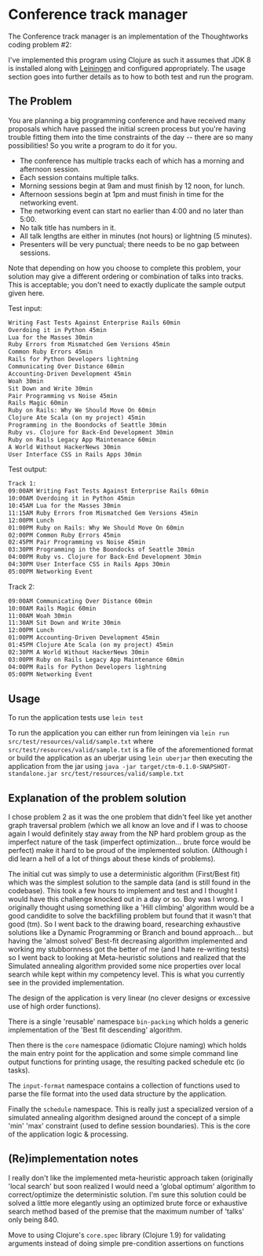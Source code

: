 # Conference track manager

The Conference track manager is an implementation of the Thoughtworks coding
problem #2:

I've implemented this program using Clojure as such it assumes that JDK 8 is
installed along with [Leiningen](https://leiningen.org/) and configured
appropriately. The usage section goes into further details as to how to both
test and run the program.

## The Problem

You are planning a big programming conference and have received many proposals
which have passed the initial screen process but you're having trouble fitting
them into the time constraints of the day -- there are so many possibilities!
So you write a program to do it for you.

- The conference has multiple tracks each of which has a morning and afternoon
  session.
- Each session contains multiple talks.
- Morning sessions begin at 9am and must finish by 12 noon, for lunch.
- Afternoon sessions begin at 1pm and must finish in time for the networking
  event.
- The networking event can start no earlier than 4:00 and no later than 5:00.
- No talk title has numbers in it.
- All talk lengths are either in minutes (not hours) or lightning (5 minutes).
- Presenters will be very punctual; there needs to be no gap between sessions.
 
Note that depending on how you choose to complete this problem, your solution
may give a different ordering or combination of talks into tracks. This is
acceptable; you don't need to exactly duplicate the sample output given here.
 
Test input:
```txt
Writing Fast Tests Against Enterprise Rails 60min
Overdoing it in Python 45min
Lua for the Masses 30min
Ruby Errors from Mismatched Gem Versions 45min
Common Ruby Errors 45min
Rails for Python Developers lightning
Communicating Over Distance 60min
Accounting-Driven Development 45min
Woah 30min
Sit Down and Write 30min
Pair Programming vs Noise 45min
Rails Magic 60min
Ruby on Rails: Why We Should Move On 60min
Clojure Ate Scala (on my project) 45min
Programming in the Boondocks of Seattle 30min
Ruby vs. Clojure for Back-End Development 30min
Ruby on Rails Legacy App Maintenance 60min
A World Without HackerNews 30min
User Interface CSS in Rails Apps 30min
```
 
Test output: 
```txt
Track 1:
09:00AM Writing Fast Tests Against Enterprise Rails 60min
10:00AM Overdoing it in Python 45min
10:45AM Lua for the Masses 30min
11:15AM Ruby Errors from Mismatched Gem Versions 45min
12:00PM Lunch
01:00PM Ruby on Rails: Why We Should Move On 60min
02:00PM Common Ruby Errors 45min
02:45PM Pair Programming vs Noise 45min
03:30PM Programming in the Boondocks of Seattle 30min
04:00PM Ruby vs. Clojure for Back-End Development 30min
04:30PM User Interface CSS in Rails Apps 30min
05:00PM Networking Event
```
 
Track 2:
```txt
09:00AM Communicating Over Distance 60min
10:00AM Rails Magic 60min
11:00AM Woah 30min
11:30AM Sit Down and Write 30min
12:00PM Lunch
01:00PM Accounting-Driven Development 45min
01:45PM Clojure Ate Scala (on my project) 45min
02:30PM A World Without HackerNews 30min
03:00PM Ruby on Rails Legacy App Maintenance 60min
04:00PM Rails for Python Developers lightning
05:00PM Networking Event
```

## Usage

To run the application tests use `lein test`

To run the application you can either run from leiningen via `lein run
src/test/resources/valid/sample.txt` where `src/test/resources/valid/sample.txt`
is a file of the aforementioned format or build the application as an uberjar
using `lein uberjar` then executing the application from the jar using `java -jar
target/ctm-0.1.0-SNAPSHOT-standalone.jar src/test/resources/valid/sample.txt`

## Explanation of the problem solution

I chose problem 2 as it was the one problem that didn't feel like yet another
graph traversal problem (which we all know an love and if I was to choose again
I would definitely stay away from the NP hard problem group as the imperfect
nature of the task (imperfect optimization... brute force would be perfect)
make it hard to be proud of the implemented solution. (Although I did learn a
hell of a lot of things about these kinds of problems).

The initial cut was simply to use a deterministic algorithm (First/Best fit)
which was the simplest solution to the sample data (and is still found in the
codebase). This took a few hours to implement and test and I thought I would
have this challenge knocked out in a day or so. Boy was I wrong. I originally
thought using something like a 'Hill climbing' algorithm would be a good
candidite to solve the backfilling problem but found that it wasn't that good
(tm). So I went back to the drawing board, researching exhaustive solutions
like a Dynamic Programming or Branch and bound approach... but having the
'almost solved' Best-fit decreasing algorithm implemented and working my
stubbornness got the better of me (and I hate re-writing tests) so I went back
to looking at Meta-heuristic solutions and realized that the Simulated
annealing algorithm provided some nice properties over local search while kept
within my competency level. This is what you currently see in the provided
implementation.

The design of the application is very linear (no clever designs or excessive
use of high order functions).

There is a single 'reusable' namespace `bin-packing` which holds a generic
implementation of the 'Best fit descending' algorithm.

Then there is the `core` namespace (idiomatic Clojure naming) which holds the
main entry point for the application and some simple command line output
functions for printing usage, the resulting packed schedule etc (io tasks).

The `input-format` namespace contains a collection of functions used to parse
the file format into the used data structure by the application.

Finally the `schedule` namespace. This is really just a specialized version
of a simulated annealing algorithm designed around the concept of a simple
'min' 'max' constraint (used to define session boundaries). This is the core
of the application logic & processing.

## (Re)implementation notes

I really don't like the implemented meta-heuristic approach taken (originally
'local search' but soon realized I would need a 'global optimum' algorithm to
correct/optimize the deterministic solution. I'm sure this solution could be
solved a little more elegantly using an optimized brute force or exhaustive
search method based of the premise that the maximum number of 'talks' only
being 840.

Move to using Clojure's `core.spec` library (Clojure 1.9) for validating
arguments instead of doing simple pre-condition assertions on functions